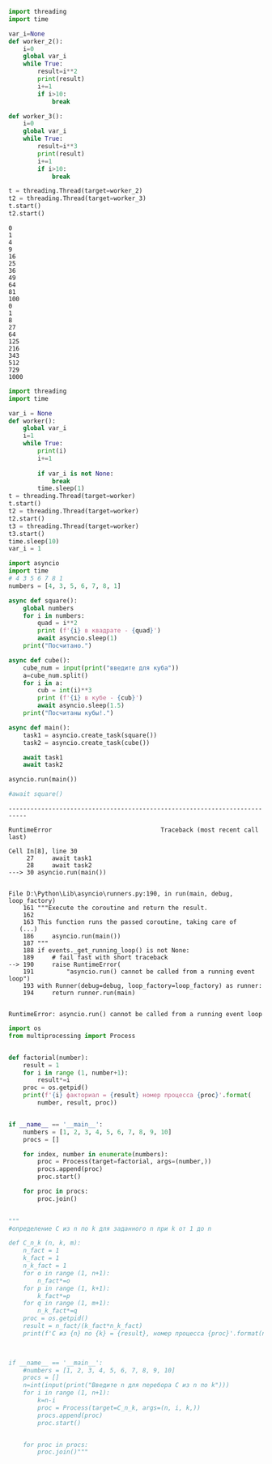 ```python
import threading
import time

var_i=None
def worker_2():
    i=0
    global var_i
    while True:
        result=i**2
        print(result)
        i+=1
        if i>10:
            break

def worker_3():
    i=0
    global var_i
    while True:
        result=i**3
        print(result)
        i+=1
        if i>10:
            break

t = threading.Thread(target=worker_2)
t2 = threading.Thread(target=worker_3)
t.start()
t2.start()
```

    0
    1
    4
    9
    16
    25
    36
    49
    64
    81
    100
    0
    1
    8
    27
    64
    125
    216
    343
    512
    729
    1000
    


```python
import threading
import time

var_i = None
def worker():
    global var_i
    i=1
    while True:
        print(i)
        i+=1
        
        if var_i is not None:
            break
        time.sleep(1)
t = threading.Thread(target=worker)
t.start()
t2 = threading.Thread(target=worker)
t2.start()
t3 = threading.Thread(target=worker)
t3.start()
time.sleep(10)
var_i = 1

```


```python
import asyncio
import time
# 4 3 5 6 7 8 1
numbers = [4, 3, 5, 6, 7, 8, 1]

async def square():
    global numbers
    for i in numbers:
        quad = i**2
        print (f'{i} в квадрате - {quad}')
        await asyncio.sleep(1)
    print("Посчитано.")

async def cube():
    cube_num = input(print("введите для куба"))
    a=cube_num.split()
    for i in a:
        cub = int(i)**3
        print (f'{i} в кубе - {cub}')
        await asyncio.sleep(1.5)
    print("Посчитаны кубы!.")

async def main():
    task1 = asyncio.create_task(square())  
    task2 = asyncio.create_task(cube())

    await task1
    await task2

asyncio.run(main())

#await square()
```


    ---------------------------------------------------------------------------

    RuntimeError                              Traceback (most recent call last)

    Cell In[8], line 30
         27     await task1
         28     await task2
    ---> 30 asyncio.run(main())
    

    File D:\Python\Lib\asyncio\runners.py:190, in run(main, debug, loop_factory)
        161 """Execute the coroutine and return the result.
        162 
        163 This function runs the passed coroutine, taking care of
       (...)
        186     asyncio.run(main())
        187 """
        188 if events._get_running_loop() is not None:
        189     # fail fast with short traceback
    --> 190     raise RuntimeError(
        191         "asyncio.run() cannot be called from a running event loop")
        193 with Runner(debug=debug, loop_factory=loop_factory) as runner:
        194     return runner.run(main)
    

    RuntimeError: asyncio.run() cannot be called from a running event loop



```python
import os
from multiprocessing import Process


def factorial(number):
    result = 1
    for i in range (1, number+1):
        result*=i
    proc = os.getpid()
    print(f'{i} факториал = {result} номер процесса {proc}'.format(
        number, result, proc))


if __name__ == '__main__':
    numbers = [1, 2, 3, 4, 5, 6, 7, 8, 9, 10]
    procs = []

    for index, number in enumerate(numbers):
        proc = Process(target=factorial, args=(number,))
        procs.append(proc)
        proc.start()

    for proc in procs:
        proc.join()

    
"""
#определение C из n по k для заданного n при k от 1 до n

def C_n_k (n, k, m):
    n_fact = 1
    k_fact = 1
    n_k_fact = 1
    for o in range (1, n+1):
        n_fact*=o
    for p in range (1, k+1):
        k_fact*=p
    for q in range (1, m+1):
        n_k_fact*=q
    proc = os.getpid()
    result = n_fact/(k_fact*n_k_fact)
    print(f'C из {n} по {k} = {result}, номер процесса {proc}'.format(n, k, result, proc))
    


if __name__ == '__main__':
    #numbers = [1, 2, 3, 4, 5, 6, 7, 8, 9, 10]
    procs = []
    n=int(input(print("Введите n для перебора C из n по k")))
    for i in range (1, n+1):
        k=n-i
        proc = Process(target=C_n_k, args=(n, i, k,))
        procs.append(proc)
        proc.start()


    for proc in procs:
        proc.join()"""

```


